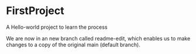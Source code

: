 # FirstProject
A Hello-world project to learn the process

We are now in an new branch called readme-edit, which enables us to make changes 
to a copy of the original main (default branch). 
